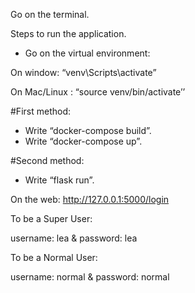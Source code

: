 Go on the terminal.

Steps to run the application.
-	Go on the virtual environment:
  
On window: “venv\Scripts\activate”

On Mac/Linux : “source venv/bin/activate’’

#First method:
-	Write “docker-compose build”.
-	Write “docker-compose up”.
  
#Second method:
-	Write “flask run”.

On the web:
http://127.0.0.1:5000/login

To be a Super User:

username: lea &
password: lea

To be a Normal User:

username: normal &
password: normal


